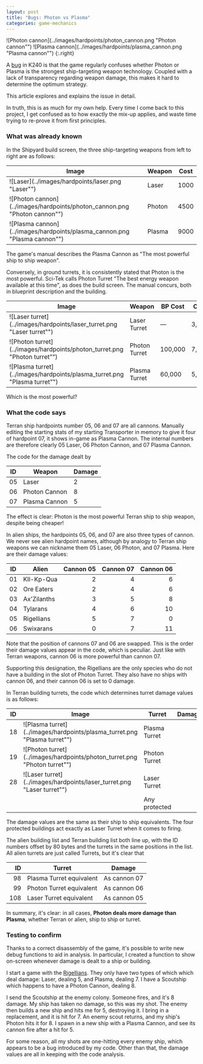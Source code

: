 ```yaml
---
layout: post
title: "Bugs: Photon vs Plasma"
categories: game-mechanics
---
```


![Photon cannon](../images/hardpoints/photon_cannon.png "Photon cannon"")
![Plasma cannon](../images/hardpoints/plasma_cannon.png "Plasma cannon"")
{:.right}

A [bug](bugs.html) in K240 is that the game regularly confuses whether Photon or
Plasma is the strongest ship-targeting weapon technology. Coupled with a lack of
transparency regarding weapon damage, this makes it hard to determine the
optimum strategy.

This article explores and explains the issue in detail.

In truth, this is as much for my own help. Every time I come back to this
project, I get confused as to how exactly the mix-up applies, and waste time
trying to re-prove it from first principles.

### What was already known

In the Shipyard build screen, the three ship-targeting weapons from left to
right are as follows:

| Image                                                                     | Weapon | Cost |
|---------------------------------------------------------------------------|--------|------|
| ![Laser](../images/hardpoints/laser.png "Laser"")                         | Laser  | 1000 |
| ![Photon cannon](../images/hardpoints/photon_cannon.png "Photon cannon"") | Photon | 4500 |
| ![Plasma cannon](../images/hardpoints/plasma_cannon.png "Plasma cannon"") | Plasma | 9000 |

The game's manual describes the Plasma Cannon as "The most powerful ship to ship
weapon".

Conversely, in ground turrets, it is consistently stated that Photon is the most
powerful. Sci-Tek calls Photon Turret "The best energy weapon available at this
time", as does the build screen. The manual concurs, both in blueprint
description and the building.

| Image                                                                     | Weapon        | BP Cost | Cost  | Power |
|---------------------------------------------------------------------------|---------------|---------|-------|-------|
| ![Laser turret](../images/hardpoints/laser_turret.png "Laser turret"")    | Laser Turret  | &mdash; | 3,400 |  2 MW |
| ![Photon turret](../images/hardpoints/photon_turret.png "Photon turret"") | Photon Turret | 100,000 | 7,500 |  5 MW |
| ![Plasma turret](../images/hardpoints/plasma_turret.png "Plasma turret"") | Plasma Turret |  60,000 | 5,500 |  3 MW |

Which is the most powerful?

### What the code says

Terran ship hardpoints number 05, 06 and 07 are all cannons. Manually editing
the starting stats of my starting Transporter in memory to give it four of
hardpoint 07, it shows in-game as Plasma Cannon. The internal numbers are
therefore clearly 05 Laser, 06 Photon Cannon, and 07 Plasma Cannon.

The code for the damage dealt by 

| ID | Weapon        | Damage |
|----|---------------|--------|
| 05 | Laser         |      2 |
| 06 | Photon Cannon |      8 |
| 07 | Plasma Cannon |      5 |

The effect is clear: Photon is the most powerful Terran ship to ship weapon,
despite being cheaper!

In alien ships, the hardpoints 05, 06, and 07 are also three types of cannon. We
never see alien hardpoint names, although by analogy to Terran ship weapons we
can nickname them 05 Laser, 06 Photon, and 07 Plasma. Here are their damage
values:

| ID | Alien       | Cannon 05 | Cannon 07 | Cannon 06|
|----|-------------|--:|--:|---:| 
| 01 | Kll-Kp-Qua  | 2 | 4 |  6 |
| 02 | Ore Eaters  | 2 | 4 |  6 |
| 03 | Ax'Zilanths | 3 | 5 |  8 |
| 04 | Tylarans    | 4 | 6 | 10 |
| 05 | Rigellians  | 5 | 7 |  0 |
| 06 | Swixarans   | 0 | 7 | 11 |

Note that the position of cannons 07 and 06 are swapped. This is the order their
damage values appear in the code, which is peculiar. Just like with Terran
weapons, cannon 06 is more powerful than cannon 07.

Supporting this designation, the Rigellians are the only species who do not have
a building in the slot of Photon Turret. They also have no ships with cannon 06,
and their cannon 06 is set to 0 damage.

In Terran building turrets, the code which determines turret damage values is as
follows:

| ID | Image                                                                     | Turret        | Damage |
|----|---------------------------------------------------------------------------|---------------|-------:|
| 18 | ![Plasma turret](../images/hardpoints/plasma_turret.png "Plasma turret"") | Plasma Turret |   5    |
| 19 | ![Photon turret](../images/hardpoints/photon_turret.png "Photon turret"") | Photon Turret |   8    |
| 28 | ![Laser turret](../images/hardpoints/laser_turret.png "Laser turret"")    | Laser Turret  |   2    |
|    |                                                                           | Any protected |   2    |

The damage values are the same as their ship to ship equivalents. The four
protected buildings act exactly as Laser Turret when it comes to firing.

The alien building list and Terran building list both line up, with the ID
numbers offset by 80 bytes and the turrets in the same positions in the list.
All alien turrets are just called Turrets, but it's clear that 

| ID  | Turret                   | Damage       |
|----:|--------------------------|--------------|
|  98 | Plasma Turret equivalent | As cannon 07 |
|  99 | Photon Turret equivalent | As cannon 06 |
| 108 | Laser Turret equivalent  | As cannon 05 |

In summary, it's clear: in all cases, **Photon deals more damage than Plasma**,
whether Terran or alien, ship to ship or turret.

### Testing to confirm

Thanks to a correct disassembly of the game, it's possible to write new debug
functions to aid in analysis. In particular, I created a function to show
on-screen whenever damage is dealt to a ship or building.

I start a game with the [Rigellians](../alien/rigellians.html). They only have
two types of which which deal damage: Laser, dealing 5, and Plasma, dealing 7. I
have a Scoutship which happens to have a Photon Cannon, dealing 8.

I send the Scoutship at the enemy colony. Someone fires, and it's 8 damage. My
ship has taken no damage, so this was my shot. The enemy then builds a new ship
and hits me for 5, destroying it. I bring in a replacement, and it is hit for 7.
An enemy scout returns, and my ship's Photon hits it for 8. I spawn in a new
ship with a Plasma Cannon, and see its cannon fire after a hit for 5.

For some reason, all my shots are one-hitting every enemy ship, which appears to
be a bug introduced by my code. Other than that, the damage values are all
in keeping with the code analysis.
